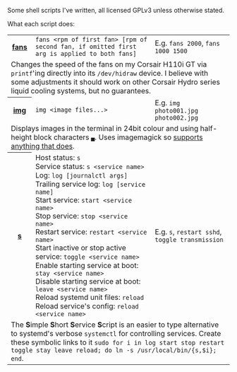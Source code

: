 Some shell scripts I've written, all licensed GPLv3 unless otherwise stated.

What each script does:

<table>
	<tr>
		<th><a href="fans">fans</a></th>
		<td><code>fans &lt;rpm of first fan&gt; [rpm of second fan, if omitted first arg is applied to both fans]</code></td>
		<td>E.g. <code>fans 2000</code>, <code>fans 1000 1500</code></td>
	</tr>
	<tr>
		<td colspan=3>Changes the speed of the fans on my Corsair H110i GT via <code>printf</code>'ing directly into its <code>/dev/hidraw</code> device. I believe with some adjustments it should work on other Corsair Hydro series liquid cooling systems, but no guarantees.</td>
	</tr>
	<tr>
		<th><a href="img">img</a></th>
		<td><code>img &lt;image files...&gt;</code></td>
		<td>E.g. <code>img photo001.jpg photo002.jpg</code></td>
	</tr>
	<tr>
		<td colspan=3>Displays images in the terminal in 24bit colour and using half-height block characters <code>▄</code>. Uses imagemagick so <a href="https://www.imagemagick.org/script/formats.php#supported">supports anything that does</a>.</td>
	</tr>
	<tr>
		<th><a href="s">s</a></th>
		<td>
      Host status: <code>s</code><br>
			Service status: <code>s &lt;service name&gt;</code><br>
			Log: <code>log [journalctl args]</code><br>
      Trailing service log: <code>log [service name]</code><br>
			Start service: <code>start &lt;service name&gt;</code><br>
			Stop service: <code>stop &lt;service name&gt;</code><br>
			Restart service: <code>restart &lt;service name&gt;</code><br>
			Start inactive or stop active service: <code>toggle &lt;service name&gt;</code><br>
			Enable starting service at boot: <code>stay &lt;service name&gt;</code><br>
			Disable starting service at boot: <code>leave &lt;service name&gt;</code><br>
			Reload systemd unit files: <code>reload</code><br>
			Reload service's config: <code>reload &lt;service name&gt;</code>
		</td>
		<td>E.g. <code>s</code>, <code>restart sshd</code>, <code>toggle transmission</code></td>
	</tr>
	<tr>
		<td colspan=3>The <b>S</b>imple <b>S</b>hort <b>S</b>ervice <b>S</b>cript is an easier to type alternative to systemd's verbose <code>systemctl</code> for controlling services. Create these symbolic links to it <code>sudo for i in log start stop restart toggle stay leave reload; do ln -s /usr/local/bin/{s,$i}; end</code>.</td>
	</tr>
	<!-- Template to copy'n'paste
	<tr>
		<th></th>
		<td><code></code></td>
		<td>E.g. <code></code></td>
	</tr>
	<tr>
		<td colspan=3></td>
	</tr>
	-->
</table>
